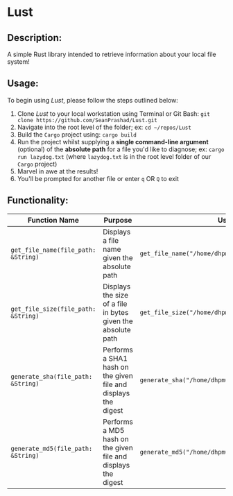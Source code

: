 # Lust

## Description:

A simple Rust library intended to retrieve information about your local file system!

## Usage:

To begin using _Lust_, please follow the steps outlined below:

1. Clone _Lust_ to your local workstation using Terminal or Git Bash: `git clone https://github.com/SeanPrashad/Lust.git`
2. Navigate into the root level of the folder; ex: `cd ~/repos/Lust`
3. Build the `Cargo` project using: `cargo build`
4. Run the project whilst supplying a **single command-line argument** (optional) of the **absolute path** for a file you'd like to diagnose; ex: `cargo run lazydog.txt` (where `lazydog.txt` is in the root level folder of our `Cargo` project)
5. Marvel in awe at the results!
6. You'll be prompted for another file or enter `q` OR `Q` to exit


## Functionality:

Function Name | Purpose | Usage | Output
-- | - | - | - 
`get_file_name(file_path: &String)`  | Displays a file name given the absolute path | `get_file_name("/home/dhpmuh/909SPD/FinalExam.exe")` | `"FinalExam.exe"`
`get_file_size(file_path: &String)`  | Displays the size of a file in bytes given the absolute path | `get_file_size("/home/dhpmuh/909SPD/FinalExam.exe")` | `1337 bytes`
`generate_sha(file_path: &String)` | Performs a SHA1 hash on the given file and displays the digest | `generate_sha("/home/dhpmuh/909SPD/FinalExam.exe")` |  `"2fd4e1c..."`
`generate_md5(file_path: &String)` | Performs a MD5 hash on the given file and displays the digest | `generate_md5("/home/dhpmuh/909SPD/FinalExam.exe")` | `"9e107d9..."`